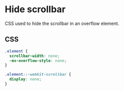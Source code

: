 # Hide scrollbar

CSS used to hide the scrollbar in an overflow element.

## CSS

```css
.element {
  scrollbar-width: none;
  -ms-overflow-style: none;
}

.element::-webkit-scrollbar {
  display: none;
}
```
